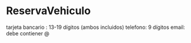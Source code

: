 # ReservaVehiculo

tarjeta bancario : 13-19 dígitos (ambos incluidos)
telefono: 9 dígitos
email: debe contiener @
